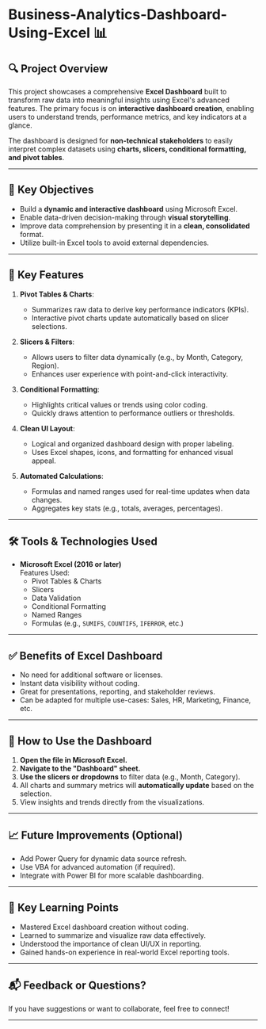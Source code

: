 # Business-Analytics-Dashboard-Using-Excel 📊 

## 🔍 Project Overview

This project showcases a comprehensive **Excel Dashboard** built to transform raw data into meaningful insights using Excel's advanced features. The primary focus is on **interactive dashboard creation**, enabling users to understand trends, performance metrics, and key indicators at a glance.

The dashboard is designed for **non-technical stakeholders** to easily interpret complex datasets using **charts, slicers, conditional formatting, and pivot tables**.

---

## 🎯 Key Objectives

- Build a **dynamic and interactive dashboard** using Microsoft Excel.
- Enable data-driven decision-making through **visual storytelling**.
- Improve data comprehension by presenting it in a **clean, consolidated** format.
- Utilize built-in Excel tools to avoid external dependencies.

---

## 📌 Key Features

1. **Pivot Tables & Charts**:
   - Summarizes raw data to derive key performance indicators (KPIs).
   - Interactive pivot charts update automatically based on slicer selections.

2. **Slicers & Filters**:
   - Allows users to filter data dynamically (e.g., by Month, Category, Region).
   - Enhances user experience with point-and-click interactivity.

3. **Conditional Formatting**:
   - Highlights critical values or trends using color coding.
   - Quickly draws attention to performance outliers or thresholds.

4. **Clean UI Layout**:
   - Logical and organized dashboard design with proper labeling.
   - Uses Excel shapes, icons, and formatting for enhanced visual appeal.

5. **Automated Calculations**:
   - Formulas and named ranges used for real-time updates when data changes.
   - Aggregates key stats (e.g., totals, averages, percentages).

---

## 🛠 Tools & Technologies Used

- **Microsoft Excel (2016 or later)**  
  Features Used:
  - Pivot Tables & Charts
  - Slicers
  - Data Validation
  - Conditional Formatting
  - Named Ranges
  - Formulas (e.g., `SUMIFS`, `COUNTIFS`, `IFERROR`, etc.)

---

## ✅ Benefits of Excel Dashboard

- No need for additional software or licenses.
- Instant data visibility without coding.
- Great for presentations, reporting, and stakeholder reviews.
- Can be adapted for multiple use-cases: Sales, HR, Marketing, Finance, etc.

---

## 📎 How to Use the Dashboard

1. **Open the file in Microsoft Excel.**
2. **Navigate to the "Dashboard" sheet.**
3. **Use the slicers or dropdowns** to filter data (e.g., Month, Category).
4. All charts and summary metrics will **automatically update** based on the selection.
5. View insights and trends directly from the visualizations.

---

## 📈 Future Improvements (Optional)

- Add Power Query for dynamic data source refresh.
- Use VBA for advanced automation (if required).
- Integrate with Power BI for more scalable dashboarding.

---

## 🧠 Key Learning Points

- Mastered Excel dashboard creation without coding.
- Learned to summarize and visualize raw data effectively.
- Understood the importance of clean UI/UX in reporting.
- Gained hands-on experience in real-world Excel reporting tools.

---

## 📬 Feedback or Questions?

If you have suggestions or want to collaborate, feel free to connect!

---
